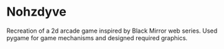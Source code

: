 # Nohzdyve

Recreation of a 2d arcade game inspired by Black Mirror web series. Used pygame for game mechanisms and designed required graphics.

